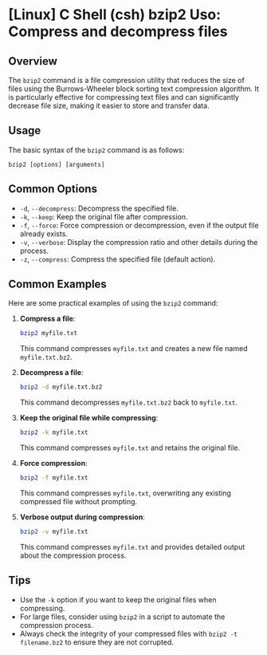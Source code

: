 # [Linux] C Shell (csh) bzip2 Uso: Compress and decompress files

## Overview
The `bzip2` command is a file compression utility that reduces the size of files using the Burrows-Wheeler block sorting text compression algorithm. It is particularly effective for compressing text files and can significantly decrease file size, making it easier to store and transfer data.

## Usage
The basic syntax of the `bzip2` command is as follows:

```
bzip2 [options] [arguments]
```

## Common Options
- `-d`, `--decompress`: Decompress the specified file.
- `-k`, `--keep`: Keep the original file after compression.
- `-f`, `--force`: Force compression or decompression, even if the output file already exists.
- `-v`, `--verbose`: Display the compression ratio and other details during the process.
- `-z`, `--compress`: Compress the specified file (default action).

## Common Examples
Here are some practical examples of using the `bzip2` command:

1. **Compress a file**:
   ```bash
   bzip2 myfile.txt
   ```
   This command compresses `myfile.txt` and creates a new file named `myfile.txt.bz2`.

2. **Decompress a file**:
   ```bash
   bzip2 -d myfile.txt.bz2
   ```
   This command decompresses `myfile.txt.bz2` back to `myfile.txt`.

3. **Keep the original file while compressing**:
   ```bash
   bzip2 -k myfile.txt
   ```
   This command compresses `myfile.txt` and retains the original file.

4. **Force compression**:
   ```bash
   bzip2 -f myfile.txt
   ```
   This command compresses `myfile.txt`, overwriting any existing compressed file without prompting.

5. **Verbose output during compression**:
   ```bash
   bzip2 -v myfile.txt
   ```
   This command compresses `myfile.txt` and provides detailed output about the compression process.

## Tips
- Use the `-k` option if you want to keep the original files when compressing.
- For large files, consider using `bzip2` in a script to automate the compression process.
- Always check the integrity of your compressed files with `bzip2 -t filename.bz2` to ensure they are not corrupted.
